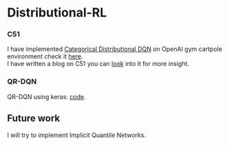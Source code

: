 # Distributional-RL
### C51
I have implemented <a href="https://arxiv.org/pdf/1707.06887.pdf">Categorical Distributional DQN</a> on OpenAI gym cartpole environment check it [here](https://github.com/adityauser/Quest-RL/blob/master/Distributional-RL/C51.ipynb).<br>
I have written a blog on C51 you can [look](https://adityauser.github.io/blog/2019/06/23/C51.html) into it for more insight.

### QR-DQN
QR-DQN using keras: [code](https://github.com/adityauser/Quest-RL/blob/master/Distributional-RL/QR-DQN.ipynb).<br>

## Future work
I will try to implement Implicit Quantile Networks.

